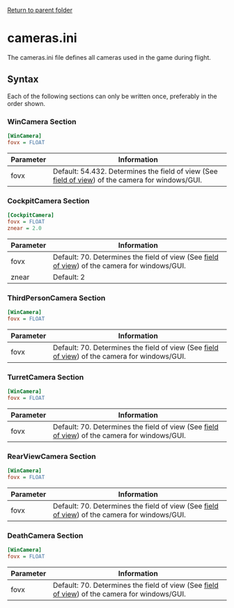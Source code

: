 [Return to parent folder](..)

# cameras.ini 

The cameras.ini file defines all cameras used in the game during flight.

 ## Syntax 

Each of the following sections can only be written once, preferably in the order shown.

### WinCamera Section
```ini
[WinCamera] 
fovx = FLOAT
```
|Parameter|Information|
|--|--|
|fovx|Default: 54.432. Determines the field of view (See [field of view](https://en.wikipedia.org/wiki/Field_of_view "w:Field_of_view")) of the camera for windows/GUI.|

### CockpitCamera Section
```ini
[CockpitCamera] 
fovx = FLOAT 
znear = 2.0
```
|Parameter|Information|
|--|--|
|fovx|Default: 70. Determines the field of view (See [field of view](https://en.wikipedia.org/wiki/Field_of_view "w:Field_of_view")) of the camera for windows/GUI.|
|znear|Default: 2|

### ThirdPersonCamera Section
```ini
[WinCamera]
fovx = FLOAT
```
|Parameter|Information|
|--|--|
|fovx|Default: 70. Determines the field of view (See [field of view](https://en.wikipedia.org/wiki/Field_of_view "w:Field_of_view")) of the camera for windows/GUI.|

### TurretCamera Section
```ini
[WinCamera] 
fovx = FLOAT
```
|Parameter|Information|
|--|--|
|fovx|Default: 70. Determines the field of view (See [field of view](https://en.wikipedia.org/wiki/Field_of_view "w:Field_of_view")) of the camera for windows/GUI.|

### RearViewCamera Section
```ini
[WinCamera] 
fovx = FLOAT
```
|Parameter|Information|
|--|--|
|fovx|Default: 70. Determines the field of view (See [field of view](https://en.wikipedia.org/wiki/Field_of_view "w:Field_of_view")) of the camera for windows/GUI.|

### DeathCamera Section
```ini
[WinCamera] 
fovx = FLOAT
```
|Parameter|Information|
|--|--|
|fovx|Default: 70. Determines the field of view (See [field of view](https://en.wikipedia.org/wiki/Field_of_view "w:Field_of_view")) of the camera for windows/GUI.|
